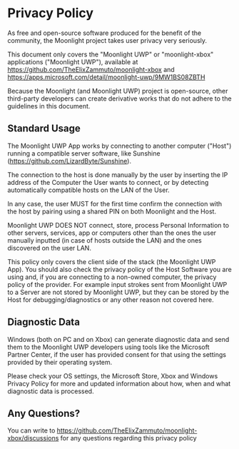 # Privacy Policy
As free and open-source software produced for the benefit of the community, the Moonlight project takes user privacy very seriously. 

This document only covers the "Moonlight UWP" or "moonlight-xbox" applications ("Moonlight UWP"), available at 
https://github.com/TheElixZammuto/moonlight-xbox and https://apps.microsoft.com/detail/moonlight-uwp/9MW1BS08ZBTH

Because the Moonlight (and Moonlight UWP) project is open-source, other third-party developers can create derivative works that do not adhere to the guidelines in this document.

## Standard Usage
The Moonlight UWP App works by connecting to another computer ("Host") running a compatible server software, like Sunshine (https://github.com/LizardByte/Sunshine). 

The connection to the host is done manually by the user by inserting the IP address of the Computer the User wants to connect, or by detecting automatically compatible hosts on the LAN of the User.

In any case, the user MUST for the first time confirm the connection with the host by pairing using a shared PIN on both Moonlight and the Host.

Moonlight UWP DOES NOT connect, store, process Personal Information to other servers, services, app or computers 
other than the ones the user manually inputted (in case of hosts outside the LAN) and the ones discovered on the user LAN.

This policy only covers the client side of the stack (the Moonlight UWP App). You should also check the privacy policy of the Host Software you are using and,
if you are connecting to a non-owned computer, the privacy policy of the provider. 
For example input strokes sent from Moonlight UWP to a Server are not stored by Moonlight UWP, but they can be stored by the Host for debugging/diagnostics or any other reason not covered here.

## Diagnostic Data
Windows (both on PC and on Xbox) can generate diagnostic data and send them to the Moonlight UWP developers using tools like the Microsoft Partner Center, 
if the user has provided consent for that using the settings provided by their operating system. 

Please check your OS settings, the Microsoft Store, Xbox and Windows Privacy Policy for more and updated information about how, when and what diagnostic data is processed.

## Any Questions?
You can write to https://github.com/TheElixZammuto/moonlight-xbox/discussions for any questions regarding this privacy policy
